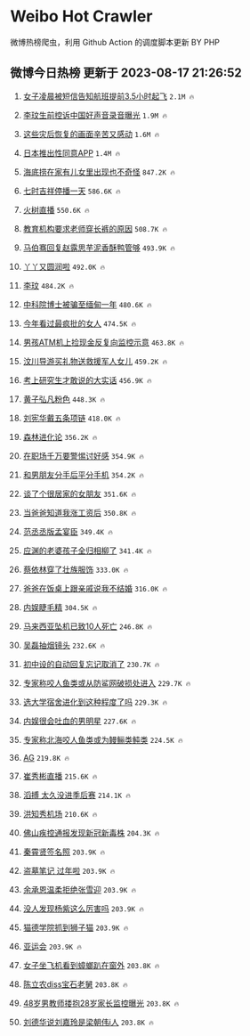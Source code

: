 # Weibo Hot Crawler 



微博热榜爬虫，利用 Github Action 的调度脚本更新 BY PHP 


## 微博今日热榜 更新于 2023-08-17 21:26:52 
1. [女子凌晨被短信告知航班提前3.5小时起飞](https://s.weibo.com/weibo?q=%23%E5%A5%B3%E5%AD%90%E5%87%8C%E6%99%A8%E8%A2%AB%E7%9F%AD%E4%BF%A1%E5%91%8A%E7%9F%A5%E8%88%AA%E7%8F%AD%E6%8F%90%E5%89%8D3.5%E5%B0%8F%E6%97%B6%E8%B5%B7%E9%A3%9E%23&t=31&band_rank=1&Refer=top) `2.1M 🔥` 

1. [李玟生前控诉中国好声音录音曝光](https://s.weibo.com/weibo?q=%23%E6%9D%8E%E7%8E%9F%E7%94%9F%E5%89%8D%E6%8E%A7%E8%AF%89%E4%B8%AD%E5%9B%BD%E5%A5%BD%E5%A3%B0%E9%9F%B3%E5%BD%95%E9%9F%B3%E6%9B%9D%E5%85%89%23&t=31&band_rank=2&Refer=top) `1.9M 🔥` 

1. [这些灾后恢复的画面辛苦又感动](https://s.weibo.com/weibo?q=%23%E8%BF%99%E4%BA%9B%E7%81%BE%E5%90%8E%E6%81%A2%E5%A4%8D%E7%9A%84%E7%94%BB%E9%9D%A2%E8%BE%9B%E8%8B%A6%E5%8F%88%E6%84%9F%E5%8A%A8%23&t=31&band_rank=3&Refer=top) `1.6M 🔥` 

1. [日本推出性同意APP](https://s.weibo.com/weibo?q=%23%E6%97%A5%E6%9C%AC%E6%8E%A8%E5%87%BA%E6%80%A7%E5%90%8C%E6%84%8FAPP%23&t=31&band_rank=4&Refer=top) `1.4M 🔥` 

1. [海底捞在家有儿女里出现也不奇怪](https://s.weibo.com/weibo?q=%E6%B5%B7%E5%BA%95%E6%8D%9E%E5%9C%A8%E5%AE%B6%E6%9C%89%E5%84%BF%E5%A5%B3%E9%87%8C%E5%87%BA%E7%8E%B0%E4%B9%9F%E4%B8%8D%E5%A5%87%E6%80%AA&t=31&band_rank=5&Refer=top) `847.2K 🔥` 

1. [七时吉祥停播一天](https://s.weibo.com/weibo?q=%23%E4%B8%83%E6%97%B6%E5%90%89%E7%A5%A5%E5%81%9C%E6%92%AD%E4%B8%80%E5%A4%A9%23&t=31&band_rank=6&Refer=top) `586.6K 🔥` 

1. [火树直播](https://s.weibo.com/weibo?q=%E7%81%AB%E6%A0%91%E7%9B%B4%E6%92%AD&t=31&band_rank=7&Refer=top) `550.6K 🔥` 

1. [教育机构要求老师穿长裤的原因](https://s.weibo.com/weibo?q=%E6%95%99%E8%82%B2%E6%9C%BA%E6%9E%84%E8%A6%81%E6%B1%82%E8%80%81%E5%B8%88%E7%A9%BF%E9%95%BF%E8%A3%A4%E7%9A%84%E5%8E%9F%E5%9B%A0&t=31&band_rank=8&Refer=top) `508.7K 🔥` 

1. [马伯骞回复赵露思芋泥香酥鸭管够](https://s.weibo.com/weibo?q=%23%E9%A9%AC%E4%BC%AF%E9%AA%9E%E5%9B%9E%E5%A4%8D%E8%B5%B5%E9%9C%B2%E6%80%9D%E8%8A%8B%E6%B3%A5%E9%A6%99%E9%85%A5%E9%B8%AD%E7%AE%A1%E5%A4%9F%23&t=31&band_rank=9&Refer=top) `493.9K 🔥` 

1. [丫丫又圆润啦](https://s.weibo.com/weibo?q=%23%E4%B8%AB%E4%B8%AB%E5%8F%88%E5%9C%86%E6%B6%A6%E5%95%A6%23&t=31&band_rank=10&Refer=top) `492.0K 🔥` 

1. [李玟](https://s.weibo.com/weibo?q=%E6%9D%8E%E7%8E%9F&t=31&band_rank=11&Refer=top) `484.2K 🔥` 

1. [中科院博士被骗至缅甸一年](https://s.weibo.com/weibo?q=%23%E4%B8%AD%E7%A7%91%E9%99%A2%E5%8D%9A%E5%A3%AB%E8%A2%AB%E9%AA%97%E8%87%B3%E7%BC%85%E7%94%B8%E4%B8%80%E5%B9%B4%23&t=31&band_rank=12&Refer=top) `480.6K 🔥` 

1. [今年看过最疯批的女人](https://s.weibo.com/weibo?q=%E4%BB%8A%E5%B9%B4%E7%9C%8B%E8%BF%87%E6%9C%80%E7%96%AF%E6%89%B9%E7%9A%84%E5%A5%B3%E4%BA%BA&t=31&band_rank=13&Refer=top) `474.5K 🔥` 

1. [男孩ATM机上捡现金反复向监控示意](https://s.weibo.com/weibo?q=%23%E7%94%B7%E5%AD%A9ATM%E6%9C%BA%E4%B8%8A%E6%8D%A1%E7%8E%B0%E9%87%91%E5%8F%8D%E5%A4%8D%E5%90%91%E7%9B%91%E6%8E%A7%E7%A4%BA%E6%84%8F%23&t=31&band_rank=14&Refer=top) `463.8K 🔥` 

1. [汶川导游买礼物送救援军人女儿](https://s.weibo.com/weibo?q=%23%E6%B1%B6%E5%B7%9D%E5%AF%BC%E6%B8%B8%E4%B9%B0%E7%A4%BC%E7%89%A9%E9%80%81%E6%95%91%E6%8F%B4%E5%86%9B%E4%BA%BA%E5%A5%B3%E5%84%BF%23&t=31&band_rank=15&Refer=top) `459.2K 🔥` 

1. [考上研究生才敢说的大实话](https://s.weibo.com/weibo?q=%23%E8%80%83%E4%B8%8A%E7%A0%94%E7%A9%B6%E7%94%9F%E6%89%8D%E6%95%A2%E8%AF%B4%E7%9A%84%E5%A4%A7%E5%AE%9E%E8%AF%9D%23&t=31&band_rank=16&Refer=top) `456.9K 🔥` 

1. [黄子弘凡粉色](https://s.weibo.com/weibo?q=%E9%BB%84%E5%AD%90%E5%BC%98%E5%87%A1%E7%B2%89%E8%89%B2&t=31&band_rank=17&Refer=top) `448.3K 🔥` 

1. [刘宪华戴五条项链](https://s.weibo.com/weibo?q=%23%E5%88%98%E5%AE%AA%E5%8D%8E%E6%88%B4%E4%BA%94%E6%9D%A1%E9%A1%B9%E9%93%BE%23&t=31&band_rank=18&Refer=top) `418.0K 🔥` 

1. [森林进化论](https://s.weibo.com/weibo?q=%E6%A3%AE%E6%9E%97%E8%BF%9B%E5%8C%96%E8%AE%BA&t=31&band_rank=19&Refer=top) `356.2K 🔥` 

1. [在职场千万要警惕讨好感](https://s.weibo.com/weibo?q=%E5%9C%A8%E8%81%8C%E5%9C%BA%E5%8D%83%E4%B8%87%E8%A6%81%E8%AD%A6%E6%83%95%E8%AE%A8%E5%A5%BD%E6%84%9F&t=31&band_rank=20&Refer=top) `354.9K 🔥` 

1. [和男朋友分手后平分手机](https://s.weibo.com/weibo?q=%23%E5%92%8C%E7%94%B7%E6%9C%8B%E5%8F%8B%E5%88%86%E6%89%8B%E5%90%8E%E5%B9%B3%E5%88%86%E6%89%8B%E6%9C%BA%23&t=31&band_rank=21&Refer=top) `354.2K 🔥` 

1. [谈了个很居家的女朋友](https://s.weibo.com/weibo?q=%23%E8%B0%88%E4%BA%86%E4%B8%AA%E5%BE%88%E5%B1%85%E5%AE%B6%E7%9A%84%E5%A5%B3%E6%9C%8B%E5%8F%8B%23&t=31&band_rank=22&Refer=top) `351.6K 🔥` 

1. [当爸爸知道我涨工资后](https://s.weibo.com/weibo?q=%E5%BD%93%E7%88%B8%E7%88%B8%E7%9F%A5%E9%81%93%E6%88%91%E6%B6%A8%E5%B7%A5%E8%B5%84%E5%90%8E&t=31&band_rank=23&Refer=top) `350.8K 🔥` 

1. [范丞丞版孟宴臣](https://s.weibo.com/weibo?q=%23%E8%8C%83%E4%B8%9E%E4%B8%9E%E7%89%88%E5%AD%9F%E5%AE%B4%E8%87%A3%23&t=31&band_rank=24&Refer=top) `349.4K 🔥` 

1. [应渊的老婆孩子全归相柳了](https://s.weibo.com/weibo?q=%23%E5%BA%94%E6%B8%8A%E7%9A%84%E8%80%81%E5%A9%86%E5%AD%A9%E5%AD%90%E5%85%A8%E5%BD%92%E7%9B%B8%E6%9F%B3%E4%BA%86%23&t=31&band_rank=25&Refer=top) `341.4K 🔥` 

1. [蔡依林穿了壮族服饰](https://s.weibo.com/weibo?q=%23%E8%94%A1%E4%BE%9D%E6%9E%97%E7%A9%BF%E4%BA%86%E5%A3%AE%E6%97%8F%E6%9C%8D%E9%A5%B0%23&t=31&band_rank=26&Refer=top) `333.0K 🔥` 

1. [爸爸在饭桌上跟亲戚说我不结婚](https://s.weibo.com/weibo?q=%23%E7%88%B8%E7%88%B8%E5%9C%A8%E9%A5%AD%E6%A1%8C%E4%B8%8A%E8%B7%9F%E4%BA%B2%E6%88%9A%E8%AF%B4%E6%88%91%E4%B8%8D%E7%BB%93%E5%A9%9A%23&t=31&band_rank=27&Refer=top) `316.0K 🔥` 

1. [内娱睫毛精](https://s.weibo.com/weibo?q=%23%E5%86%85%E5%A8%B1%E7%9D%AB%E6%AF%9B%E7%B2%BE%23&t=31&band_rank=28&Refer=top) `304.5K 🔥` 

1. [马来西亚坠机已致10人死亡](https://s.weibo.com/weibo?q=%23%E9%A9%AC%E6%9D%A5%E8%A5%BF%E4%BA%9A%E5%9D%A0%E6%9C%BA%E5%B7%B2%E8%87%B410%E4%BA%BA%E6%AD%BB%E4%BA%A1%23&t=31&band_rank=29&Refer=top) `246.8K 🔥` 

1. [吴磊抽烟镜头](https://s.weibo.com/weibo?q=%23%E5%90%B4%E7%A3%8A%E6%8A%BD%E7%83%9F%E9%95%9C%E5%A4%B4%23&t=31&band_rank=30&Refer=top) `232.6K 🔥` 

1. [初中设的自动回复忘记取消了](https://s.weibo.com/weibo?q=%E5%88%9D%E4%B8%AD%E8%AE%BE%E7%9A%84%E8%87%AA%E5%8A%A8%E5%9B%9E%E5%A4%8D%E5%BF%98%E8%AE%B0%E5%8F%96%E6%B6%88%E4%BA%86&t=31&band_rank=31&Refer=top) `230.7K 🔥` 

1. [专家称咬人鱼类或从防鲨网破损处进入](https://s.weibo.com/weibo?q=%23%E4%B8%93%E5%AE%B6%E7%A7%B0%E5%92%AC%E4%BA%BA%E9%B1%BC%E7%B1%BB%E6%88%96%E4%BB%8E%E9%98%B2%E9%B2%A8%E7%BD%91%E7%A0%B4%E6%8D%9F%E5%A4%84%E8%BF%9B%E5%85%A5%23&t=31&band_rank=32&Refer=top) `229.7K 🔥` 

1. [选大学宿舍进化到这种程度了吗](https://s.weibo.com/weibo?q=%E9%80%89%E5%A4%A7%E5%AD%A6%E5%AE%BF%E8%88%8D%E8%BF%9B%E5%8C%96%E5%88%B0%E8%BF%99%E7%A7%8D%E7%A8%8B%E5%BA%A6%E4%BA%86%E5%90%97&t=31&band_rank=33&Refer=top) `229.3K 🔥` 

1. [内娱很会吐血的男明星](https://s.weibo.com/weibo?q=%23%E5%86%85%E5%A8%B1%E5%BE%88%E4%BC%9A%E5%90%90%E8%A1%80%E7%9A%84%E7%94%B7%E6%98%8E%E6%98%9F%23&t=31&band_rank=34&Refer=top) `227.6K 🔥` 

1. [专家称北海咬人鱼类或为鳗鲡类鲀类](https://s.weibo.com/weibo?q=%23%E4%B8%93%E5%AE%B6%E7%A7%B0%E5%8C%97%E6%B5%B7%E5%92%AC%E4%BA%BA%E9%B1%BC%E7%B1%BB%E6%88%96%E4%B8%BA%E9%B3%97%E9%B2%A1%E7%B1%BB%E9%B2%80%E7%B1%BB%23&t=31&band_rank=35&Refer=top) `224.5K 🔥` 

1. [AG](https://s.weibo.com/weibo?q=AG&t=31&band_rank=36&Refer=top) `219.8K 🔥` 

1. [崔秀彬直播](https://s.weibo.com/weibo?q=%E5%B4%94%E7%A7%80%E5%BD%AC%E7%9B%B4%E6%92%AD&t=31&band_rank=37&Refer=top) `215.6K 🔥` 

1. [滔搏 太久没进季后赛](https://s.weibo.com/weibo?q=%E6%BB%94%E6%90%8F%20%E5%A4%AA%E4%B9%85%E6%B2%A1%E8%BF%9B%E5%AD%A3%E5%90%8E%E8%B5%9B&t=31&band_rank=38&Refer=top) `214.1K 🔥` 

1. [洪知秀机场](https://s.weibo.com/weibo?q=%E6%B4%AA%E7%9F%A5%E7%A7%80%E6%9C%BA%E5%9C%BA&t=31&band_rank=39&Refer=top) `210.6K 🔥` 

1. [佛山疾控通报发现新冠新毒株](https://s.weibo.com/weibo?q=%23%E4%BD%9B%E5%B1%B1%E7%96%BE%E6%8E%A7%E9%80%9A%E6%8A%A5%E5%8F%91%E7%8E%B0%E6%96%B0%E5%86%A0%E6%96%B0%E6%AF%92%E6%A0%AA%23&t=31&band_rank=40&Refer=top) `204.3K 🔥` 

1. [秦霄贤签名照](https://s.weibo.com/weibo?q=%E7%A7%A6%E9%9C%84%E8%B4%A4%E7%AD%BE%E5%90%8D%E7%85%A7&t=31&band_rank=41&Refer=top) `203.9K 🔥` 

1. [盗墓笔记 过年啦](https://s.weibo.com/weibo?q=%E7%9B%97%E5%A2%93%E7%AC%94%E8%AE%B0%20%E8%BF%87%E5%B9%B4%E5%95%A6&t=31&band_rank=42&Refer=top) `203.9K 🔥` 

1. [余承恩温柔拒绝张雪迎](https://s.weibo.com/weibo?q=%23%E4%BD%99%E6%89%BF%E6%81%A9%E6%B8%A9%E6%9F%94%E6%8B%92%E7%BB%9D%E5%BC%A0%E9%9B%AA%E8%BF%8E%23&t=31&band_rank=43&Refer=top) `203.9K 🔥` 

1. [没人发现杨紫这么厉害吗](https://s.weibo.com/weibo?q=%23%E6%B2%A1%E4%BA%BA%E5%8F%91%E7%8E%B0%E6%9D%A8%E7%B4%AB%E8%BF%99%E4%B9%88%E5%8E%89%E5%AE%B3%E5%90%97%23&t=31&band_rank=44&Refer=top) `203.9K 🔥` 

1. [猫德学院抓到狮子猫](https://s.weibo.com/weibo?q=%E7%8C%AB%E5%BE%B7%E5%AD%A6%E9%99%A2%E6%8A%93%E5%88%B0%E7%8B%AE%E5%AD%90%E7%8C%AB&t=31&band_rank=45&Refer=top) `203.9K 🔥` 

1. [亚运会](https://s.weibo.com/weibo?q=%E4%BA%9A%E8%BF%90%E4%BC%9A&t=31&band_rank=46&Refer=top) `203.9K 🔥` 

1. [女子坐飞机看到蟑螂趴在窗外](https://s.weibo.com/weibo?q=%23%E5%A5%B3%E5%AD%90%E5%9D%90%E9%A3%9E%E6%9C%BA%E7%9C%8B%E5%88%B0%E8%9F%91%E8%9E%82%E8%B6%B4%E5%9C%A8%E7%AA%97%E5%A4%96%23&t=31&band_rank=47&Refer=top) `203.8K 🔥` 

1. [陈立农diss宝石老舅](https://s.weibo.com/weibo?q=%23%E9%99%88%E7%AB%8B%E5%86%9Cdiss%E5%AE%9D%E7%9F%B3%E8%80%81%E8%88%85%23&t=31&band_rank=48&Refer=top) `203.8K 🔥` 

1. [48岁男教师搂抱28岁家长监控曝光](https://s.weibo.com/weibo?q=%2348%E5%B2%81%E7%94%B7%E6%95%99%E5%B8%88%E6%90%82%E6%8A%B128%E5%B2%81%E5%AE%B6%E9%95%BF%E7%9B%91%E6%8E%A7%E6%9B%9D%E5%85%89%23&t=31&band_rank=49&Refer=top) `203.8K 🔥` 

1. [刘德华说刘嘉玲是梁朝伟i人](https://s.weibo.com/weibo?q=%23%E5%88%98%E5%BE%B7%E5%8D%8E%E8%AF%B4%E5%88%98%E5%98%89%E7%8E%B2%E6%98%AF%E6%A2%81%E6%9C%9D%E4%BC%9Fi%E4%BA%BA%23&t=31&band_rank=50&Refer=top) `203.8K 🔥` 

